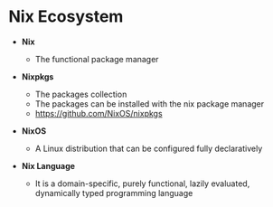 # Nix Ecosystem

- **Nix**
  - The functional package manager

- **Nixpkgs**
  - The packages collection
  - The packages can be installed with the nix package manager
  - <https://github.com/NixOS/nixpkgs>

- **NixOS**
  - A Linux distribution that can be configured fully declaratively

- **Nix Language**
  - It is a domain-specific, purely functional, lazily evaluated, dynamically typed programming language
